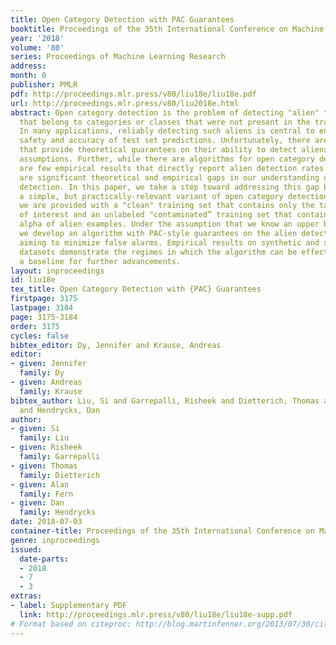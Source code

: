 ```yaml
---
title: Open Category Detection with PAC Guarantees
booktitle: Proceedings of the 35th International Conference on Machine Learning
year: '2018'
volume: '80'
series: Proceedings of Machine Learning Research
address: 
month: 0
publisher: PMLR
pdf: http://proceedings.mlr.press/v80/liu18e/liu18e.pdf
url: http://proceedings.mlr.press/v80/liu2018e.html
abstract: Open category detection is the problem of detecting "alien" test instances
  that belong to categories or classes that were not present in the training data.
  In many applications, reliably detecting such aliens is central to ensuring the
  safety and accuracy of test set predictions. Unfortunately, there are no algorithms
  that provide theoretical guarantees on their ability to detect aliens under general
  assumptions. Further, while there are algorithms for open category detection, there
  are few empirical results that directly report alien detection rates. Thus, there
  are significant theoretical and empirical gaps in our understanding of open category
  detection. In this paper, we take a step toward addressing this gap by studying
  a simple, but practically-relevant variant of open category detection. In our setting,
  we are provided with a "clean" training set that contains only the target categories
  of interest and an unlabeled "contaminated” training set that contains a fraction
  alpha of alien examples. Under the assumption that we know an upper bound on alpha
  we develop an algorithm with PAC-style guarantees on the alien detection rate, while
  aiming to minimize false alarms. Empirical results on synthetic and standard benchmark
  datasets demonstrate the regimes in which the algorithm can be effective and provide
  a baseline for further advancements.
layout: inproceedings
id: liu18e
tex_title: Open Category Detection with {PAC} Guarantees
firstpage: 3175
lastpage: 3184
page: 3175-3184
order: 3175
cycles: false
bibtex_editor: Dy, Jennifer and Krause, Andreas
editor:
- given: Jennifer
  family: Dy
- given: Andreas
  family: Krause
bibtex_author: Liu, Si and Garrepalli, Risheek and Dietterich, Thomas and Fern, Alan
  and Hendrycks, Dan
author:
- given: Si
  family: Liu
- given: Risheek
  family: Garrepalli
- given: Thomas
  family: Dietterich
- given: Alan
  family: Fern
- given: Dan
  family: Hendrycks
date: 2018-07-03
container-title: Proceedings of the 35th International Conference on Machine Learning
genre: inproceedings
issued:
  date-parts:
  - 2018
  - 7
  - 3
extras:
- label: Supplementary PDF
  link: http://proceedings.mlr.press/v80/liu18e/liu18e-supp.pdf
# Format based on citeproc: http://blog.martinfenner.org/2013/07/30/citeproc-yaml-for-bibliographies/
---
```

